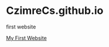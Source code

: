 # CzimreCs.github.io
first website

[ My First Website](https://czimrecs.github.io/ "Best place to start!")